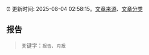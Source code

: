 :alarm_clock: 更新时间: 2025-08-04 02:58:15。[文章来源](/README.md)、[文章分类](/TAGS.md)

## 报告


> 关键字：`报告`、`月报`



